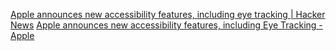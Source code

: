 
[Apple announces new accessibility features, including eye tracking | Hacker News](https://news.ycombinator.com/item?id=40367331)
[Apple announces new accessibility features, including Eye Tracking - Apple](https://www.apple.com/newsroom/2024/05/apple-announces-new-accessibility-features-including-eye-tracking/)

